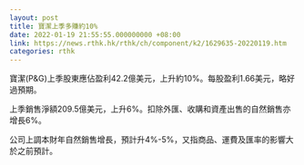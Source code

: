 ```yaml
---
layout: post
title: 寶潔上季多賺約10%
date: 2022-01-19 21:55:55.000000000 +08:00
link: https://news.rthk.hk/rthk/ch/component/k2/1629635-20220119.htm
categories: rthk
---
```


寶潔(P&G)上季股東應佔盈利42.2億美元，上升約10%。每股盈利1.66美元，略好過預期。

上季銷售淨額209.5億美元，上升6%。扣除外匯、收購和資產出售的自然銷售亦增長6%。

公司上調本財年自然銷售增長，預計升4%-5%，又指商品、運費及匯率的影響大於之前預計。
